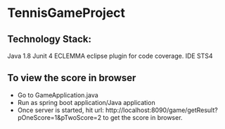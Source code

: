 # TennisGameProject

Technology Stack:
-----------------
Java 1.8
Junit 4
ECLEMMA eclipse plugin for code coverage.
IDE STS4

To view the score in browser
----------------------------
* Go to GameApplication.java
* Run as spring boot application/Java application
* Once server is started, hit url: http://localhost:8090/game/getResult?pOneScore=1&pTwoScore=2 to get the score in browser.
